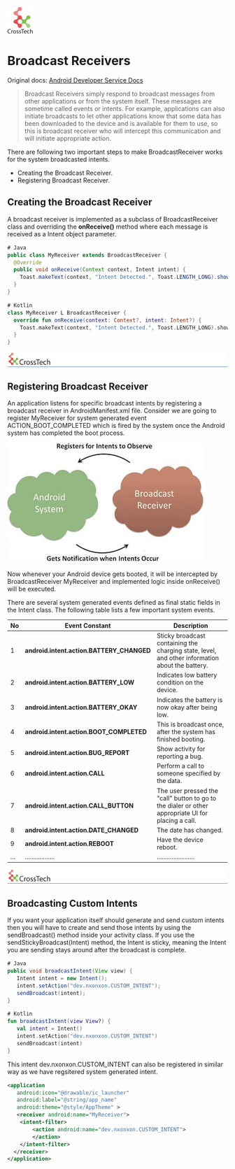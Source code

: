 ![CorssTech](../images/ic-cross-tech.png "Activity lifecycle")

# Broadcast Receivers

Original docs: [Android Developer Service Docs](https://developer.android.com/reference/kotlin/android/content/BroadcastReceiver.html "BroadcastReceiver")

> Broadcast Receivers simply respond to broadcast messages from other applications or from the system itself. These messages are sometime called events or intents. For example, applications can also initiate broadcasts to let other applications know that some data has been downloaded to the device and is available for them to use, so this is broadcast receiver who will intercept this communication and will initiate appropriate action.

There are following two important steps to make BroadcastReceiver works for the system broadcasted intents.

- Creating the Broadcast Receiver.
- Registering Broadcast Receiver.

## Creating the Broadcast Receiver

A broadcast receiver is implemented as a subclass of BroadcastReceiver class and overriding the **onReceive()** method where each message is received as a Intent object parameter.

``` Java
# Java
public class MyReceiver extends BroadcastReceiver {
  @Override
  public void onReceive(Context context, Intent intent) {
    Toast.makeText(context, "Intent Detected.", Toast.LENGTH_LONG).show();
  }
}
```

``` Kotlin
# Kotlin
class MyReceiver L BroadcastReceiver {
  override fun onReceive(context: Context?, intent: Intent?) {
    Toast.makeText(context, "Intent Detected.", Toast.LENGTH_LONG).show()
  }
}
```

<P style="page-break-before: always">

![CorssTech](../images/cross-tech-logo.png "Activity lifecycle")

## Registering Broadcast Receiver

An application listens for specific broadcast intents by registering a broadcast receiver in AndroidManifest.xml file. Consider we are going to register MyReceiver for system generated event ACTION_BOOT_COMPLETED which is fired by the system once the Android system has completed the boot process.

![service-lifecycle](../images/broadcast.jpg "Broadcast receiver")

Now whenever your Android device gets booted, it will be intercepted by BroadcastReceiver MyReceiver and implemented logic inside onReceive() will be executed.

There are several system generated events defined as final static fields in the Intent class. The following table lists a few important system events.

| No | Event Constant | Description |
| -- | -------------- | -------------|
| 1 | **android.intent.action.BATTERY_CHANGED** | Sticky broadcast containing the charging state, level, and other information about the battery. |
| 2 | **android.intent.action.BATTERY_LOW** | Indicates low battery condition on the device. |
| 3 | **android.intent.action.BATTERY_OKAY** | Indicates the battery is now okay after being low. |
| 4 | **android.intent.action.BOOT_COMPLETED** | This is broadcast once, after the system has finished booting. |
| 5 | **android.intent.action.BUG_REPORT** | Show activity for reporting a bug. |
| 6 | **android.intent.action.CALL** | Perform a call to someone specified by the data. |
| 7 | **android.intent.action.CALL_BUTTON** | The user pressed the "call" button to go to the dialer or other appropriate UI for placing a call. |
| 8 | **android.intent.action.DATE_CHANGED** | The date has changed. |
| 9 | **android.intent.action.REBOOT** | Have the device reboot. |
|...| .................. | ....................... |

<P style="page-break-before: always">

![CorssTech](../images/cross-tech-logo.png "Activity lifecycle")

## Broadcasting Custom Intents

If you want your application itself should generate and send custom intents then you will have to create and send those intents by using the sendBroadcast() method inside your activity class. If you use the sendStickyBroadcast(Intent) method, the Intent is sticky, meaning the Intent you are sending stays around after the broadcast is complete.

``` Java
# Java
public void broadcastIntent(View view) {
   Intent intent = new Intent();
   intent.setAction("dev.nxonxon.CUSTOM_INTENT");
   sendBroadcast(intent);
}
```

``` Kotlin
# Kotlin
fun broadcastIntent(view View?) {
   val intent = Intent()
   intent.setAction("dev.nxonxon.CUSTOM_INTENT")
   sendBroadcast(intent)
}
```

This intent dev.nxonxon.CUSTOM_INTENT can also be registered in similar way as we have regsitered system generated intent.

``` XML
<application
   android:icon="@drawable/ic_launcher"
   android:label="@string/app_name"
   android:theme="@style/AppTheme" >
   <receiver android:name="MyReceiver">
    <intent-filter>
        <action android:name="dev.nxonxon.CUSTOM_INTENT">
        </action>
    </intent-filter>
  </receiver>
</application>
```
